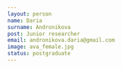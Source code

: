 ```yaml
---
layout: person
name: Daria
surname: Andronikova
post: Junior researcher
email: andronikova.daria@gmail.com
image: ava_female.jpg
status: postgraduate
---
```


